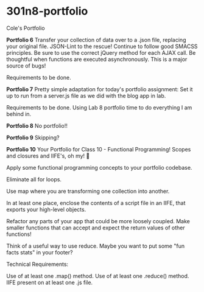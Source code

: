 # 301n8-portfolio
Cole's Portfolio

**Portfolio 6**
Transfer your collection of data over to a .json file, replacing your original file.
JSON-Lint to the rescue!
Continue to follow good SMACSS principles.
Be sure to use the correct jQuery method for each AJAX call.
Be thoughtful when functions are executed asynchronously. This is a major source of bugs!

Requirements to be done.


**Portfolio 7**
Pretty simple adaptation for today's portfolio assignment: Set it up to run from a server.js file as we did with the blog app in lab.

Requirements to be done. Using Lab 8 portfolio time to do everything I am behind in.



**Portfolio 8**
No portfolio!!

**Portfolio 9**
Skipping?

**Portfolio 10**
Your Portfolio for Class 10 - Functional Programming!
Scopes and closures and IIFE's, oh my! :grimacing:

Apply some functional programming concepts to your portfolio codebase.

Eliminate all for loops.

Use map where you are transforming one collection into another.

In at least one place, enclose the contents of a script file in an IIFE, that exports your high-level objects.

Refactor any parts of your app that could be more loosely coupled. Make smaller functions that can accept and expect the return values of other functions!

Think of a useful way to use reduce. Maybe you want to put some "fun facts stats" in your footer?

Technical Requirements:

Use of at least one .map() method.
Use of at least one .reduce() method.
IIFE present on at least one .js file.

